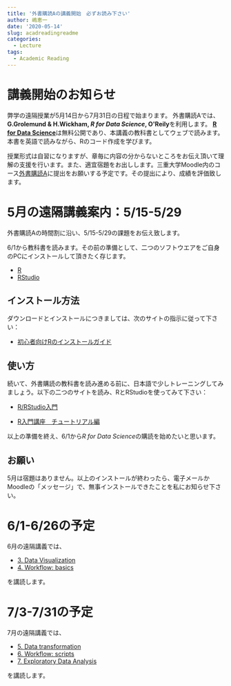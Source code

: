 ```yaml
---
title: '外書購読Aの講義開始　必ずお読み下さい'
author: 嶋恵一
date: '2020-05-14'
slug: acadreadingreadme
categories:
  - Lecture
tags:
  - Academic Reading
---
```



# 講義開始のお知らせ

弊学の遠隔授業が5月14日から7月31日の日程で始まります。
外書購読Aでは、**G.Grolemund & H.Wickham, _R for Data Science_, O'Reily**を利用します。
[**R for Data Science**](https://r4ds.had.co.nz/)は無料公開であり、本講義の教科書としてウェブで読みます。本書を英語で読みながら、Rのコード作成を学びます。

授業形式は自習になりますが、章毎に内容の分からないところをお伝え頂いて理解の支援を行います。また、適宜宿題をお出しします。三重大学Moodle内のコース[外書購読A](https://moodle.mie-u.ac.jp/moodle35/course/view.php?id=5625)に提出をお願いする予定です。その提出により、成績を評価致します。


# 5月の遠隔講義案内：5/15-5/29

外書購読Aの時間割に沿い、5/15-5/29の課題をお伝え致します。

6/1から教科書を読みます。その前の準備として、二つのソフトウエアをご自身のPCにインストールして頂きたく存じます。

- [R](https://cran.r-project.org/)
- [RStudio](https://rstudio.com/)

## インストール方法

ダウンロードとインストールにつきましては、次のサイトの指示に従って下さい：

- [初心者向けRのインストールガイド](https://syunsuke.github.io/r_install_guide_for_beginners/)

## 使い方

続いて、外書購読の教科書を読み進める前に、日本語で少しトレーニングしてみましょう。以下の二つのサイトを読み、RとRStudioを使ってみて下さい：

- [R/RStudio入門](https://kazutan.github.io/JSSP2018_spring/intro_rstudio.html)

- [R入門講座　チュートリアル編](http://d-m-l.jp/r-tutorial/)

以上の準備を終え、6/1から*R for Data Science*の購読を始めたいと思います。


## お願い

5月は宿題はありません。以上のインストールが終わったら、電子メールかMoodleの「メッセージ」で、無事インストールできたことを私にお知らせ下さい。


# 6/1-6/26の予定

6月の遠隔講義では、
- [3. Data Visualization](https://r4ds.had.co.nz/data-visualisation.html)
- [4. Workflow: basics](https://r4ds.had.co.nz/workflow-basics.html)

を講読します。

# 7/3-7/31の予定

7月の遠隔講義では、
- [5. Data transformation](https://r4ds.had.co.nz/transform.html)
- [6. Workflow: scripts](https://r4ds.had.co.nz/workflow-scripts.html)
- [7. Exploratory Data Analysis](https://r4ds.had.co.nz/exploratory-data-analysis.html)

を講読します。
